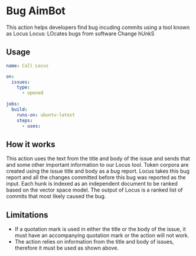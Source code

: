 # Bug AimBot

This action helps developers find bug incuding commits using a tool known as Locus
Locus: LOcates bugs from software Change hUnkS

## Usage

```yaml
name: Call Locus

on:
  issues:
    type:
      - opened
        
jobs:
  build:
    runs-on: ubuntu-latest
    steps:
      - uses: 
```

## How it works

This action uses the text from the title and body of the issue and sends that and some other important information to our Locus tool.
Token corpora are created using the issue title and body as a bug report. Locus takes this bug report and all the changes committed before this bug was reported as the input. Each hunk is indexed as an independent document to be ranked based on the vector space model. The output of Locus is a ranked list of commits that most likely caused the bug.

## Limitations

* If a quotation mark is used in either the title or the body of the issue, it must have an accompanying quotation mark or the action will not work.
* The action relies on information from the title and body of issues, therefore it must be used as shown above.
